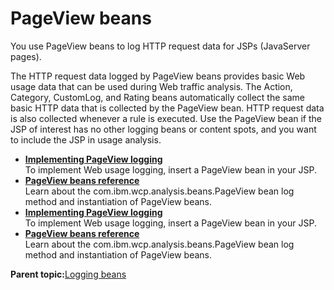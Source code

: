# PageView beans

You use PageView beans to log HTTP request data for JSPs \(JavaServer pages\).

The HTTP request data logged by PageView beans provides basic Web usage data that can be used during Web traffic analysis. The Action, Category, CustomLog, and Rating beans automatically collect the same basic HTTP data that is collected by the PageView bean. HTTP request data is also collected whenever a rule is executed. Use the PageView bean if the JSP of interest has no other logging beans or content spots, and you want to include the JSP in usage analysis.

-   **[Implementing PageView logging](../pzn/pzn_implement_pageview_logging.md)**  
To implement Web usage logging, insert a PageView bean in your JSP.
-   **[PageView beans reference](../pzn/pzn_pageview_beans_reference.md)**  
Learn about the com.ibm.wcp.analysis.beans.PageView bean log method and instantiation of PageView beans.
-   **[Implementing PageView logging](../pzn/pzn_implement_pageview_logging.md)**  
To implement Web usage logging, insert a PageView bean in your JSP.
-   **[PageView beans reference](../pzn/pzn_pageview_beans_reference.md)**  
Learn about the com.ibm.wcp.analysis.beans.PageView bean log method and instantiation of PageView beans.

**Parent topic:**[Logging beans](../pzn/pzn_logging_beans.md)

